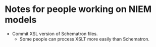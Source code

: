 # Notes for people working on NIEM models

- Commit XSL version of Schematron files.
    - Some people can process XSLT more easily than Schematron.
